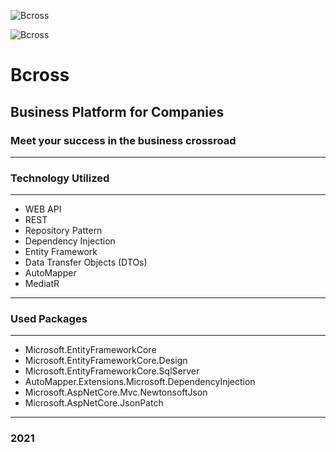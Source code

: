 ![Bcross](https://dewey.tailorbrands.com/production/brand_version_mockup_image/319/3853376319_adea5418-0829-45a9-81c6-15a94b168cf7.png?cb=1601812145%27)

![Bcross](https://viewer.diagrams.net/?target=self&highlight=0000ff&edit=_blank&layers=1&nav=1&title=Untitled%20Diagram.drawio#R5XzXlqTIsuXX9OPthRaPaBmoQMbLLDQEWgd8%2FUBWlq6Wp6vnzEyuqkhwd3B3s21m2wwif4GZ5iWMYV%2FcuiStf4GA5PULzP4CQSCBI%2Bevq2X%2F0EJAxIeGfCyT90GfG%2B7lkb43Au%2BtS5mk01cD566r57L%2FujHu2jaN56%2FawnHstq%2BHZV399ax9mKffNdzjsP6%2B1SuTuXjfBQp8bhfTMi8%2BzgwC7z1N%2BHHwe8NUhEm3fdEEc7%2FAzNh184ej5sWk9SW8j3L5cB3%2FG72fFjam7fxnLkC2lIUduo1ueF4N5oSAE%2Fg%2FGPq%2BuHn%2FuOM0OQXwftqNc9HlXRvW3OdWeuyWNkmv2wLn2ecxatf1ZyN4Nj7Ted7ftRkuc3c2FXNTv%2FdO89hVKdPV3fg2Jwy8%2FXzq%2BShp%2BGz5fpvvO5%2B6ZYzT39sb%2FGHgtaEvrnyXjpB2TTqP%2BzlgTOtwLtevNR6%2BAyf%2FNO7TpUZXnmuBgHeQQ9i7ht8hjpLA17eYwzFP5%2FerPmuIGsdw%2F2JYfw2Yfnse%2BNt58G8U%2Fkfr%2Bnr8efBhBR%2FPvpDJ56Y3EP0VQGH%2F7YA6cTTu%2FvtcbyfBdfIr%2BvGUfX3Zye5fnhnpWJ4iSsf3xr%2BPThR%2F92Zv4PidgSAA%2Fjs4xtAf4%2BWfxjGKfDMP8S%2Fgkvg%2F4ujSVzm%2FQe1XAn0%2F%2FQA24OPpZ7BdJ%2FsXJ99C7e9h%2FFecxL7EOfjvopyA%2FyTK%2Fy1njXwDchj5Sc76G5BjyO87awSDfm%2F8TzKKd6GvYb28C%2FQXCKtPPdFZ97a6z%2BaCDUv3seN%2FpjfAU%2BcAEOtfnzvPo%2Fz999tdoo8Nd1P91DZ%2BGsWivxD89Ulzb5%2Fo9UmBb5%2FMWwv2dny2Y7%2BcXuI6Pu99HiC%2F0NAXg7H34%2FcpTmFE3y7lbPuwp4%2FN33iDk57112ESzuE0d%2BNl%2F1tRzum9D98gvp0E9yfQmDUd5%2FT1u5D%2F2At%2BA6mPVHP7TEyhjz67%2BJKUEt9g%2FEsz%2BQJhfx1AH4PYlwD620qFTuoAg8BHYCBvY%2FEvrv5wV%2BLturd5aOQ31TjN6aWt%2FgtPdjV94dnorHylHzOOS53vJn3eBqV%2FQdkfqvHT%2FS5UlG3%2BfumFrI93Qj%2Bevy%2FqB0T9L6seIb9WPYh%2Br3oQ%2BZHqMfxnqR79gepPs4S%2FUCv4Ud1nC%2FhvK%2B9bnfw1Zf6DyoPA%2FzrlYT9w%2FJfNEZ%2BVd6nqo63%2Bf2lzMPpfpzbye9n%2FlyVXf58pfvQnP5sAgvjXakX%2BZJbzfXqNfMskv1H7hy3%2Fx0wSQn%2B84J%2FKDEn8vx1p35r%2F30ce%2BV6y%2BMMchfg5OcpfBQT4bZ5O%2FH5q8QfjfxKAsO8jzLeI%2BkLz4dR%2FqN6%2BBYjvoNB27QWwTyXUCxJhXebteRyfCn%2BLLZdrL%2BOwpt475gt19Mfg1Lzyq0L9ax730K9xkcbV%2FwrXsKzD6A2730WTsq6%2FASLD%2FEM8HvrGoH8QWLAfxBUU%2BhX6WYGF%2BIG2%2FmIiiP%2BpRPA%2FyPnOLvbt87s8gIJ%2FxFL%2Bfi54KnL%2B2jP9IdiaMkk%2BOMH0lMkHUL3B9HuGc%2Fm96TMF%2BtOO7C%2BkC%2BjXAIN%2BwFzIHyAM%2Bll54qenIv%2Bd7mD68Lzn33QCMP51vQdBvtcRjv76UUxfagkjf5of%2BFRr%2FpN6%2BihjNYzS2jhRPZfdJeuom%2BeuOQfUVwcdxlX%2BRg6%2BEGb29vN7evqs2yScik%2B84nsq8K1Oy27Cf23KKf617MMEL9u4%2BM188Cep91Nt5iM5JH5Qq4F%2FYIII8PNs8LerfV%2B45%2B9T%2BPMYe3fDn6owX1ZkPqX5EPB52HviyH%2Ftyz%2FdCv3s%2B2n2%2B8qgI%2F2gWvhDh%2F7%2FmOfGgK9dN0b%2BADfQD3Hz02Dzg0LPt2L%2Fmvn%2FQ2VT6CeJ%2BFv6hYG%2Fgt8J%2BUfhkSB%2BJX%2BalH9QSf2%2FWcr435Yy%2FDOlTP6%2FLWUU%2FD8vYxD6Yxl%2FjNjl5ZPbsL7P3fj2Is4fyTv6RCX0Za7LNv3v0MO3PuXTo%2FM%2F0MO3b4r8g1r4PqN7I2nfqSJtE%2Bp6T%2BoKkXU4TWX8L9RkfvqrDPA33ufb8PgbtbnvboSTf3Cj36gW%2FlNlFBD83mP9hh5PkX7o%2BZ7J%2FC069L3yfh9p72%2FgvU%2F7yyeW8ies6E9r%2Bz%2BzCej7JPT%2BoTj4HwqzTrP5B6L8lAX9i6J87%2F2fdyH%2BW5L9Pm20P1RT%2F0PJjh985X%2BTaP9lyf4omn5IhLr629SoLj%2B2uG%2FDIeDLVyI%2B9%2F72eOgvjod%2Fd%2FzZ%2BOUif5yr%2FbC082Xl5b3pC3T8iCT8ph%2Frzp6sfgtwxdmWtj%2BJioF%2FTAE%2BlcG%2Byip%2BGgeAfpTw%2FxYTaz7wr59X0fmupvc2JfWxFfjY8suHd3B%2BgakPpxDft%2FkvEFO6tG5tgCLkHXX%2BaHen4Jz8PLpv5wf9YKjg%2FM1wqNUc50EccTVnuhbS6q%2BEwXPXTU6J0SBxpDHHVskzl6vmdNwTr4qluQqy0uRO4AOWrcoXmHGnWuyR2eY52h2v7vsw9Is1IrgjevHcCpWep6acU1tPzTRriXrGFN5OTdKcF8fn%2Fyl9pFNGHrBha7jWpORxaC05N34T%2Bd5oeMuZ8PGrR8LASEFUmFMO5VMUxFLbjdUk%2FuUA6i13zhUndG92AmBt1UbReWR1BV3w%2Fmic46hOF809rhiAgnNwoyDiaTw2VQKV894vCKbkPNtokcpYpO0E2nzAJhPPfmAH7EI9KWFFV0aZsYdSeMcuF0sQbiy1l6b7JIkt8dx1vXF8BDrSvcb5tNxS53XTisa5FSmaqZNwUwYG6xLbmkKBM7kO6wKBzgHWfBWClQcaBdwCqwoE1tRYgXv8M31gubdg7ZncIy1we8BMnp8WoeOP%2Bw3jT3mdMtLyVy7tuEQfGyAFdklF1JTPW7xRupLYNCubacgu4kQnFF8yJFtEDjQoy4va5fsi3RH2xBtvPoNJurs9Nr00BN8ePSCyp6Ogb9Pd9E0BZh3pRtnURvjmyI2AiVF2pVcFrqV3dUd48EnwOFGLEgjGom6u5C2vrDu%2FnZt59FZw51BnGrfOBdElyUU4nwOKOGVs52UQNlqRdOe9bxufSziVvbbwRhG2GzgnG6SFM6rSXbHrDry5y0bxz5EyAsrUA%2BpAiojOg97iLCEhVmUAfe91EKf%2FoFE6yu8gm8d47M7ehmSD92DrOJAmNWFrijzoQH8hbEqO5M4f5wWM8noa2y4ZFR2esKsDgTG1yqI8Aw%2FI5yuXhcu%2F45yclxsziQJdKzH%2FUOISU9xcF3Bq3zxelfSYae8IJ0%2Fcec%2BoEKfy9Gw0LzAOm4230PcClkJuZlcyE0Kf4V7SqcC9UdYmlWmqYWRG1crjvALBbzQE3t0C96UUN4yFSgaIIS1GgqqHoJiyE5bcFlLe8iLiOxOWggn7iZh1CcOGRifeZohgrbUe8PEheAVq%2B68Yg6mwwxuMvs0m64Wn3dNYU5wL5VGTx%2Bqxu6sjqey1L11eiHecc%2Fc0IockhZCd77gKqjA3Vqd4AC017gjEy%2BzMEc%2FwGwa2c%2FRSlbEvTCw6dsSnfMHJZ1sJXnFn7qCZA5gz8KRwAwWEsQQO5PLd1xKG3qUSb9VtNgZfQdMZDI0iwFfdjVXCbqg7RJ%2BmRo77WGHu0zuX%2FAh0l0%2FsAGhxE0ojVshMI732cilxFcheEkH0uAfo8AyhWUp3YaJPxCAaIgD6UxElA2AIlmB1aECvy5bz%2FzMfUqtfz%2F1g7cakFE7FGzdRSe5uUkpGu20c5nOeVgIczzGBAeI6TQlEgD1zfUvg01sIU3IKCXYGYvRktB6V7BwosiOaWgsFm%2BxEexSR62cwqvzk7FoufADmmj%2Bi0D%2FP9yOlZooNWIa6mSxEqZSxo5mF1X7dSJ3uRDl4l%2FLUFE0didH8cR%2FuMuxYItcUNWENSyDiVtwK5LQ21NnvaYZerOumCrQ9QbCNCUMCFEScbCoiBnS73OpR8kwkkBDhRhsUzQEh5zu6aABhs4k3CqaO%2FBaD93i69gGojFm096ofHWTRVkpAOIKLqZBYnJd1OYlqEwkNoZ8UtSuDhChtGaKREEXwFuWn5z%2BV3Ke0IfQEQ4gNZOBW66UkAqQLUi0n0eD57QwktHvLznhNE%2B75QXEIF9OK%2FGTWZU%2BJu7iBxd0lqClStj0Hu%2FawiG7pz5FcJOO0dy1DtrmF7ynzVqy3QNCgfDy9QIrcAD19%2BWjUUTdVCYHIA%2BjGTOFNhGd9pT8gp4ZH3gkLuDc2ZqEMaqSlYwyOkso3djrmVDF5hCeYnULhljitoKBueAuFM8vVAofKtKPm0UY%2Fz60c1%2B1yhzKmE0hErUqusut9T2nn3hk2I9FzDEzZBxEiYNX4YP8oPKo3KY8Cn9KGxrm68PmopHpaA3O9uIK%2FzmA2BmROnTe2SzEsQT01Az6mUmm%2FH0%2BHGkv35ccK5GRzDFZ9yK4rp%2BdsFpANdomlzuqctLZ5oWkVezT7FbQpnbbmUTuPfCrKWeocbZCvqgxnTECa%2FRk0OqKT7FihxaapcC4J5VomGuXkUBVT0h5ReiN5I8u1VAJ4VBvMbhNYCYviKVLI4iaka%2BlvB9C7vmAGYcniB2yei9HJ6xkH%2FaA6hM8pebshtaQFIz5jsNPI6JE6TLvdPcrOeVoNALoTZkYa%2FReA8TFzGhWdkQAlJDtFEQOhzveH4lU1McvZiDu3frxsaTvctbo4gXvtDihPUkCxhEhQ1kVWjjfLfDn0LToPZK1fDfJ6Ql5fSM8rMJHLaxhyDTt9wCWqc1YjBcqB3zhEB%2B9iOC0uEt2IOpHdenFQNqYLlzNYELxuGW32xklnEDY2eVMcCs2VYCPa2xgbkEfrTWjBhYFeyPXPGMuch7QtH3zJ4zlgn6EuawFWFK3s4ZXx5u6vpboI2ogmhZ%2B1Ej5Fx2CtCbLWYIqMRvUsLvvSuL6KsqLuuKzKXFjKNLO9Bf0KhSkQgVcI6q9dNoW2sMSxlg5ZgI%2BH4EsMDLe8yWQnxChLVnSQD7W9gAbj8u61SmH3%2FUEyJCz3mJgpvrbWQAztxKPNS%2FxO8urSdDgMzfo5Gjn%2FkyQ3mAoARvuk2ieru2LmcLm6qVsD9dJO4O0WYi8YYitoF55dEzqCzkS%2B5NpFZ2SEwMtCaNLcVQLm8pxLmGvlGoOHvsKniP8EpdC5jIhoOhtbWBUxSEbiIzp8dBUWJJwF3kDGfzoZPqpHftLemuGTcqHhBg7UtoDvrdbSCPZCqYA%2BoDjw4zpMBHroIL2%2F3DKBFLM%2BI66SEPd00oXOy%2BS1mZHLbNT7o1uukK6poZNZu0hMuF3YczZTN%2BCI5LsZgV4c36v7FUOdsW4x8ikk4Al93pbD61M506EeP5a0LwvwdnGvHKjqsGGaOrzbrAFkOMzMbvwmupY4NBKMCV20mhnuujhpGDKrUjmlUXkneeeoRgW1zwWxPqoSma4SetW2gEYdnCJCzuIoJDKf5n0amjxNO7RRxmV%2BJDdfWxVGt2rPiVjpwFOYAQt97SFygQkWilKPXovykYrsVGUWj020xU9WzZ1OjnaQceQnHywPS96H0aQbeSz0%2B0EqcS%2BloFJH1J1DlF3doToKSxVYgmSVHmlbDQW0IqMruyGVbCJCWdpS1nzKDhxYRBdnIkljSK%2BYTBk4H8IP506dMzQrckGMICiCOnUb%2B0tNoBizYLqLj9kc%2BQZKuGGvlY4IlkbtruJBnAw%2FD9uOHy7a4GBx7tRpwqSJk%2FIc2CahGGTd3hVQJmb%2BZecXWDuNnKrtuSNcH5XZGZDONsYzCed6YsVTqNeM1nOpm4YnHZ80%2FIszGDPty7deMa2HhBVOlArunXR0Q6mecgUDT7fv%2FDv8shT2UYUtcoWHh0w9qwSnabPOnLXfBw6vYzqop%2F3WkSZcJdENtFt1WDL3fm7%2BYgxXmBR5l7fyYiMOD0fk7DIUJmBWwh9Kdl7AahwJDD1Y2iS3bn7di8zyby85q6vNsFTxTAh5i67UtpEnRuoGT1IfeBXLD%2BrQb8%2FRTp1nqLKw2aJqH2I93V0ekTouL%2BlGz3FOGthb9Omi49DqtJh4iQQyh3rWJ2J18v2IwqOUSZu6nxl7lxXBoQwrnBEzX9bh4O9QWNaIQetr66wD3sxpetwum6oyk3f1i4gec5y2UEp6ncpjWHFRB171z5zDL11AvYdrxdFpB03VTRLjjiAhqhesRox1DVhCqfeiQICKAEYTFexyBOH3TLtPxUCmqHp58QVV3V6pStAxUrJZRk%2BTlZ2%2F%2BEcVojeKxKRhjMe0g2usIOY63nhqcEK%2FGuiD8%2BJu8hvytueo8rIwvurCLNjGp6MjWzkBOQw4jqAVp%2Bcfwzhf3eEhATEhnZvOyR7FTW%2BDcwfD5cS8ggR201RS7OCJqfyLgTLCk06EZx0P2sn3FgSpLSYXBvbsMrWaCs5L5ldi54GSy3EfNk5tly6Y9%2B5rviHUxWNbwJp4ehxCVceq0cFNLVVTR4STUt%2BwegknL%2Bgk9zHHfQTCrAUJbhY4gssTnVTSzG0qg1hVZpSTzBrgDpxLkpYNBI%2Bm%2BJNFEX1Vvc4c%2BkriLT5X7yx4e%2FL6iLbo3c2W9GU9ewC417EBpPVGFYAG3OmyPh1yfF1zxW1Ehbw7aCaPw6jk5Uk5%2B%2BBE3kRz8lGwu%2FaGJe9CNIU42eXxC1l18acdi4B%2BOdzNTQrRfmZXWSORaT4F7qBHk%2FTJQ3sZW5KYzgAOwmW%2FevU4hmwWzw8oV4lMIbur%2FWoQDijT4FhjRKSS7kacFOS6K3zOFG7HSLjBst06LVYZBTjtEwd6NRbgZr4CWz33Cd0nm6G%2FRKF43fnUNUUf4SMrmROOetoddpnFELEXnAnsDFlIx2AoyAN9u9%2BMWix4m3VfzY1uueQaZB%2BYwoJGdxk2IoyDXx3l3kyk54ugXKcTNRbm%2BkY%2BWLWPiDwLL2O8N25C0sKjS5nO1bVCgheuYCDWFjAtQwmHkIS4rnOcYaTVT1nIqKSSIgl%2BkGFVY%2Bu6PHmtLPtafnrLAaaqyyTYiz90tbyGXp5YEkI36YU6D3U8xB%2BGy%2Btuhnby8chBbG9xixXHznkR5Ea8wFp8PKbHFeuuYpO1McQgNh2%2FD%2B0dMhDGvhifASAyBuAh3L4uPdLF7EjJSC9Th7wy1pFMpGhR9JJf5cV3mJyEh73a2KOan6cTGSoprRvzbkneTS4R48CrqAbCeIMrgN%2BNgeB3YRNn4c6sl6rkAxisOnvTrLltaXkK1k12XMz7cuotsl%2FBp3rG2Lq88cbTHVMWXeFyKXCKCzbcdzg1yC8Q8rZ7uo2LniSF4Rq2292uEJ5GTm6QktLn%2FCYgRYoEF1J5M7BHMQZdqyheXYeo6XoA4QvK9rVb0KatYCbz25p5GgELHdBChHXvFQI9FuBC2XuAy3CMtEONPeCdeUZKIPi4uqsCg1DQtZXhwaga9MQVLNDa6G6vHKneE6lTbvK9sdRUIEVQX3PKgqpXAXOGJDhPBwYBO%2FCu0hzuZ%2Fdj0P1KvRJPjbSXtlHghfBv%2FMoNmXVUu9jL1bgzhTE8aGy9NQbLXlql8TmWkntQP5QaPU3MzmjgITzPuAabUrF4kq03uVcSviGblm7nqpEnKHxXqcm9xYRyEBsSVvtbln2hLO0Y9W6gO0fIEP90fKgq0mxRWnINQyRnpwsDJapqJjrCH%2Fgk%2FZgXBxGW19E0WiPKtYUnzABPyE2sSeHuMryMgnqZgdOwlt48jkHMzn63FaosFmcORjzYG8pA6%2BVhYzKzKjW70bb6kOVkDBEq3XoOCqD6opPO0J%2FgsfyQuA%2Fqw3nwzRhj3UVdeSdVde8qThZ7PdJAl1mgtq153afhDZ2AlIaFvoxK%2F%2FZoDowTzpuVbLPqRatMB%2FHkM6zj7l3Y2CF6ca26WM01luJsybPMwAn2gtATM4kXwtD5RsH8gaX65SQCiz5UBVRTjmop27cG48mTbh%2F78xnPExg3jtMAVu2MRdU6vERTbO09C7pKC0R0v%2BE5Mqnowb2G0OaJ1RLsmgB37zFgKf0kMRnNMQ4YYffe3F7WwLbwVBtjxCMCbtV%2BhyMWv58kEuHqy0%2FucQE%2FbxKmr8%2FXyGhqnRcDp2idAnYUfNukwLu7w%2Bndk91SC3kFOs5hEsti46g29DPVjXwWW6Tuta5k66q3W2SyfhXcdYR7tTLihYUrHmu6Lc9SF9fXGelz%2B%2B4pLRCjoFonxlV7oyWbhyccMWtFrFspGXRrCTkIFVBc4IMCD0QWwJoqunNzf%2Fmd9oqrfX8ZEADNy1A8lGrOjY1yen%2B%2F4sujlTQmPLlEi1mAC%2FXgNIcnIw7UR1TfkyM5whbSJr%2BGbwVsmA9rgQdkg9TpfhWBCmbitMtP2kOhDvYxxH0FAShIxKTcV%2BtCAxF8L7CwGXNoCSiEMqLpZdGtaJKVLwShfV8aInuJ7azFYDMUvVQaRPsyqDVxCoP0761jY6FUnFnWDOgvbbaYns8G8gX6bAsyV43TqjSEmzo4fcmXZQf%2BPu8r0FrMy2NErYe3i1Cd4%2B5jUauNDJaK%2FMbl1MhWDxPUnwHQSUY7wYP0Fgvrvr0skLJbnoGCl6%2BkT%2FrRsCggE6SVC8a5xWdBhxb6Us4sPrGF697k09ZBhwWPtCaudHtuIqco0Szw2iu4tXq4M0okB9vLHF1ouUcYbIKO5%2Bsp2t7gtszu9vJ0X0nLSUYm2aHZ%2B2McPATDVa68V%2FNO0kBQkLSCWSC2RPzi34gCFob0boY8JqtVbLdihAePmAReOwmbxyblUKkFCSWeTpKHgZ2WIid50uOzXj3iOWUvbXfOsHuxGZnZxwg7ySvBgPqVjEmdnl8BUIuTZegVUUpeB5k3aCvphHszAcGIzpXYJnKQtnLamhYMV%2FkcnDXlvIq8LVz0lvslINsH94fd%2BhPPDqU9xHC2FulQvy5d3WiEJqqZGRehGU%2FTmWvhns7VMGxjKGrs0xDSu6V4tVj3FoaSbIyiFR5jwBTIWtpouyk%2FX4QaprsyZc5bhZkFNIiR1YizCsoNdIiVGLK7RJiP6xQQNNZE0u2GjVdeWR5E%2BFI9VsEBSwVeJn2kkObnEdcHLiwexa2yQFDgr9jvXOUsNsp0ZFGFzl867E6YQD0QUP5GXjxOdCzZZzoLucwB9ZOCGhfKzZfO7kmxSexMJhFTSvCn5W65CDBXeSWfLKSrI8jTGAkRYgunw8Qla36VEtXHNlBP2f6qAorJZcgTwr82PiE8P9eF%2BwIGPuZRJYXn6SjwognsyZBLRQVBa1XTd%2FCJxnR7Mn4D8%2BYB9NbgqV6hrL8PbK%2F3OiwAdpiUyqC3Q7Bnjxt9GQkc2k%2B%2FxlZgPk0qtosXVHArqVyLxeWhj%2FUEXcVzHIRiPDvPlnHMyE14s6cwFjdnl4WJf3IN4F2T3ejpdd8VDeospqiRFtGBRb0xUP5AppUmL4bFZzKDqPJwBlC64KWAbammpQbtYTsln3JT28Q26leWF4COMsuLPSxjkFT%2BrZnbhKIEtB26V2ZvmcTfeynhzBfjApOQ0oIG327B9FSQQ6dtVGP1J1XmD%2FFKtWhYJ%2BGlH1RC1qFZSQOLBRNgmqiKHa96QLZdDwXW3o6IJn8ixT1%2BPMZqz3ZRTnfX1gsnB5xmU%2BcOUSS1Zp%2FLxC3HW0VTw5J4o0fbq55jQaPZAY6vjaSfAqGtTVrvMUnXL3oNRqxbceG5DuGVj2LgSczzuUJojSaSY2AUEspZdp0ZiTgCzH2evj1RXGhAANAqPcOB3WkvNV856vKqFa%2BxwfRiuFyUemrW4oh46DCvrNwbE%2BY4NNujwMiNVe%2BqKUSaIw3gZeWg0XLPi%2FzTHiBcSnb1yQYfDzXzCcpEGqcktAm8Sh1X0dBsccYT%2B0o%2FiIbMaOgNwTFauSlME5evCIJz6yJJqt6j6ynryT5Rz9Sx22k1jTUCFWU8iIK5lmCA4aivUMECN%2FSwZiyjUzTeJ3iNE%2Bvg9QoqW9J0oObJIPeQpLOgxgWDJB%2FgVM%2FGJbB7twDXnE8zmsIO54dz9fQseTVwi1iMzPkEiaDcsC5SQ7v2Q1TImYGmPH3UKpXi9e5JteXjvh8a2NLeZ9QCZdAKWiiutBkcFrAADDfagsRXSWaw7y%2BjF6DtEVPuqccJ1wkr8jZIzt68w2SVlSHI%2FKoPA4WF9AxrNiYDM%2FUy6OhIdyg%2BKWIhEesZuM1r%2BQGTZAx6yNkZQeepcqtRAX3u9rickt2IaCMP3lxYL5PCPazQV3%2Bb4xWIHodEAxm52dt62J2LrR7Gog5IinMneev1mFAf0HrUlGMfcVPo9iFTHrOgBffIhVEv1misAmECVFBmWP1HAxj%2Bq5YK%2FXJhPcRuVQ%2FzGAQ2j0e2YDZYgzFr7wb4Ia95zOWg9UbPe6fdcMjjxCI3194Em0jGewrVdezYBbeQzR73BAORlDtyKdPcUiP7gWbX0wT2Sxk2JWZljGNjdQMK8I7ee9uXQf%2FcPw62XIj7sZqmB02eNKqA1ug5gKVoxa%2FyAZQz2QA%2BAk3B7mpgkhZpayLj0WSRn7%2ByNNBlpNEQX9tD9%2FIs%2FJlMUB7U4iMfp%2FbrMe2Jp0BMRxa9cPfN1M22VmE8rfd6mNFA0eqFKxUsygvvhexfhD2zXxStEHxySLEl6wt4M3ZzMiN3kwF2WtLVw7NVeUue4eNRRbxsDyf5uR4d6g2QkscN0fr2ioQv724OT%2BxsovOWAh6RpwBeHIW%2BT%2Fj6hEAAFTWOV9BOnZ26IdxyiLK588jVnw7PB8QoC9O4mgILRXxSLNMoZZaXkJJiH78i8rL8cTjkeQn96NbEx8Wmd0rONq7e0lWthYmSCeqAEgx6nPzK1WXdqNydU4kT%2FCdLuCq1tL0BVMtikngRR46jsu1yEmd%2B5STQi8eIUGGjGBxQ1yDravYzXSl8wFvDPjOBJtdqZvaq6jFcdWm60YGU9fCX1hmAfrPqknyWNyqTHW5BjmHExqc8QHr0MEu55hiBqMfU7bo7DpheHZws4Iw2uA2Kb%2ByyHTwAmMSVHeJoa68kmYfDoQDlQ1QAP20nTdbrW4%2BNGG2svAE9qzM55yCiqwoqu9djiD9Wxjg5hytBIuP0s8lQk3lLE%2BAqbKZaftplFrOcGdH6uqmS57lclNW6hQYqDAzdyJ8h49UPHJtIV%2B5%2BVSQqcthT%2FGKM%2FAMYsqum7ZB7tDvS86rXuUNB6SqZ3p8Slz8KOKYSC2%2FyMdw0qeZ1ZF3Sx7oZLLz3g9tbEPoEyUICkDM1omMat%2Fic2%2BhoZYDjNUBOj2xB6shGPt3IjtVOF3bncJMDmL7AbccCy9Y321ykMUS3srh%2BaVEdQBMIGM4OA%2FOZOSE1o8QHcFVQbdAiVvQGpiFOSMs2VZQlKplC5wUqIWfOI4YD09p%2BCKbgUrwkGoPSPdj3UJF15WDO8Hp5C6DZvSTkeQ6y6bYhQq8XGVrATXV0oIRRW8AT2K2D1%2FycCsYjgYW5iBWeQRxkpsVhBE%2B5SIiTvYVSRr1J1UXkCcuu7sSxttM4r1NP12LrOX6za0T3FPPWm6zQWeD0udcPfan25GkvCpU3w0WOHOLZV2AQTNoVXUaDKhxMSWulsSyM8g6A0pZZve1C1qqpAmemfk0Y3glqv2klxNF8sQTshCFcsBuM65TDYkPY6VcZG5WOMjJha7pPbhQBxBCfpGrnsoWZkWFvamXT2ch8gFwfVqDG0Tsdw7TYAgsxPlDOZIHLhPyAL8C8cyoSE1TpeiA3Mr5c915wuKbOZl3V9fQxJDEynn7npllaNVEiz1Frug9TgZIoD6FOcc1FlxrTgSMMkAuVxTEvUtVtj1Wc3MFtPPIIU868tIFkId9ulx%2B7igmVSjF1r6gtcneGl6wE1gSuJ5gJ6JUvFLyS8Zr7K8J3t9vAvV7z9daHxEi5ypDb2N%2FXkUrS1poQLH1gwtg%2BgqI1HTBrKIUQY1GmpZHwhEPFWXlHLUIl4bWhK9zaKDbVEpvaMDmV7ozj%2BD3CwvK0FDCsIxbLyrkcrQKzlbj9yIZXLqMb7Y4MPu0QfVwMnc6yLUwvwomIfjnrRA5hve4i947ND7OQJnV37w%2FVVPCY0jPltG5DL5Ly4CpzI5EoohRLfi6ET0YnFX26KmFcD1cYdnuJL6RECQpuQ7D1bzfPqoKepixhBshXHi4w9YQXkhCslsiChSQDEcxtoGg1yQzGsYVZpF3Wyi8myII53lnSjo3Thq0uKkxdr6%2FZ6cUha1%2BaveUtj9IISiWkZPKstuWTG0tL6i5D6yMeOq1i4GVnMkN7LdRFasQFIKXcUBXvad%2Fri%2BAl%2BY3NX3RZ0t49XG7i5pakpjcsIB3LbWXmcAx423wrl3RTkL8mV7LyQKALLkfCtjyuF8yYjpeud722W5OHZzw4m%2BROKEbqxlJ7SHe%2F1%2BcTk3DMF6DOpNwGduj50O6K%2BBwlngYw1YSbG7q2wS1IHB61rRGaWUpi1K5QfAhRCc9UEouHFkEFRZCin8YHSmFcXjN5Up1GFB3kiHgqNs0UQwt3RExr9VoIyywFnGviBxKW2g6o7xQCABxThYsvtHksQLTgpkKa22AxUdFylTl8IaQsUzf06EPlsqMn7SF5ZiBoMZeZyI02jMsEKZOi3tZx%2FRumCJJoDdne3i6kaNlyUG6s5Dy%2F%2FvTM279%2F4oVRCCV%2FxcCv3hmFv39lFP7hK6M%2F7cs7EPLHr4x%2B%2FoLUb72L%2B0dfH3n7lu0Pvj7yG1%2B3%2Fglv64Lwt39RC%2FnBNy3BH33TEvvr7%2BteTv7T3%2Fl96%2FviryXD3P8G)

# Bcross
## Business Platform for Companies
### Meet your success in the business crossroad

__________
### Technology Utilized
__________
+ WEB API
+ REST
+ Repository Pattern
+ Dependency Injection
+ Entity Framework
+ Data Transfer Objects (DTOs)
+ AutoMapper
+ MediatR
__________

### Used Packages
__________
+ Microsoft.EntityFrameworkCore
+ Microsoft.EntityFrameworkCore.Design
+ Microsoft.EntityFrameworkCore.SqlServer
+ AutoMapper.Extensions.Microsoft.DependencyInjection
+ Microsoft.AspNetCore.Mvc.NewtonsoftJson
+ Microsoft.AspNetCore.JsonPatch
__________

### 2021 
